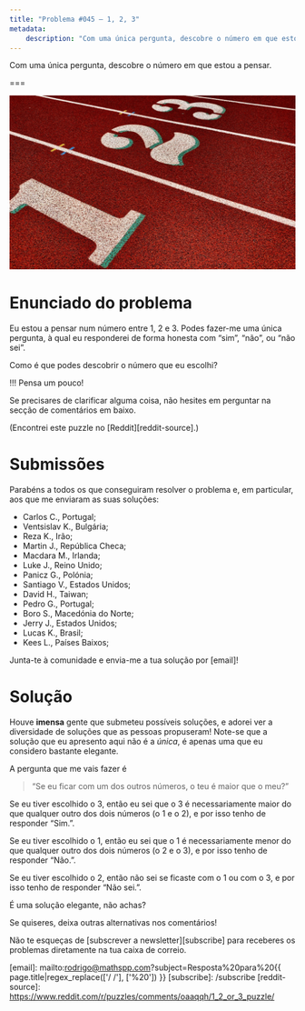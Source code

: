 ```yaml
---
title: "Problema #045 – 1, 2, 3"
metadata:
    description: "Com uma única pergunta, descobre o número em que estou a pensar."
---
```


Com uma única pergunta, descobre o número em que estou a pensar.

===

![Uma imagem com os números 1, 2 e 3.](thumbnail.png "Recorte de uma fotografia de Charlie Wollborg do site Unsplash.")

# Enunciado do problema

Eu estou a pensar num número entre 1, 2 e 3.
Podes fazer-me uma única pergunta, à qual eu responderei de forma honesta
com “sim”, “não”, ou “não sei”.

Como é que podes descobrir o número que eu escolhi?

!!! Pensa um pouco!

Se precisares de clarificar alguma coisa, não hesites em perguntar na secção de comentários em baixo.

(Encontrei este puzzle no [Reddit][reddit-source].)


# Submissões

Parabéns a todos os que conseguiram resolver o problema e,
em particular, aos que me enviaram as suas soluções:

 - Carlos C., Portugal;
 - Ventsislav K., Bulgária;
 - Reza K., Irão;
 - Martin J., República Checa;
 - Macdara M., Irlanda;
 - Luke J., Reino Unido;
 - Panicz G., Polónia;
 - Santiago V., Estados Unidos;
 - David H., Taiwan;
 - Pedro G., Portugal;
 - Boro S., Macedónia do Norte;
 - Jerry J., Estados Unidos;
 - Lucas K., Brasil;
 - Kees L., Países Baixos;

Junta-te à comunidade e envia-me a tua solução por [email]!


# Solução

Houve **imensa** gente que submeteu possíveis soluções,
e adorei ver a diversidade de soluções que as pessoas propuseram!
Note-se que a solução que eu apresento aqui não é a _única_,
é apenas uma que eu considero bastante elegante.

A pergunta que me vais fazer é

 > “Se eu ficar com um dos outros números, o teu é maior que o meu?”

Se eu tiver escolhido o 3, então eu sei que o 3 é necessariamente maior
do que qualquer outro dos dois números (o 1 e o 2),
e por isso tenho de responder “Sim.”.

Se eu tiver escolhido o 1, então eu sei que o 1 é necessariamente menor
do que qualquer outro dos dois números (o 2 e o 3),
e por isso tenho de responder “Não.”.

Se eu tiver escolhido o 2, então não sei se ficaste com o 1 ou com o 3,
e por isso tenho de responder “Não sei.”.

É uma solução elegante, não achas?

Se quiseres, deixa outras alternativas nos comentários!


Não te esqueças de [subscrever a newsletter][subscribe] para receberes os problemas diretamente na tua caixa de correio.

[email]: mailto:rodrigo@mathspp.com?subject=Resposta%20para%20{{ page.title|regex_replace(['/ /'], ['%20']) }}
[subscribe]: /subscribe
[reddit-source]: https://www.reddit.com/r/puzzles/comments/oaaqqh/1_2_or_3_puzzle/
